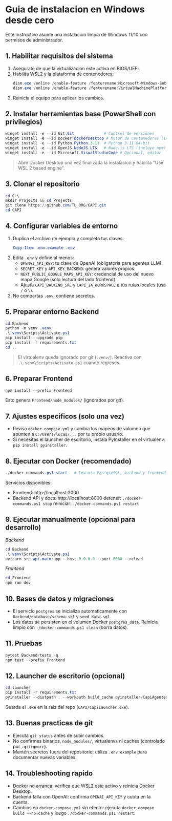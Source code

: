 # Guia de instalacion en Windows desde cero

Este instructivo asume una instalacion limpia de Windows 11/10 con permisos de administrador.

## 1. Habilitar requisitos del sistema
1. Asegurate de que la virtualizacion este activa en BIOS/UEFI.
2. Habilita WSL2 y la plataforma de contenedores:
   ```powershell
   dism.exe /online /enable-feature /featurename:Microsoft-Windows-Subsystem-Linux /all /norestart
   dism.exe /online /enable-feature /featurename:VirtualMachinePlatform /all /norestart
   ```
3. Reinicia el equipo para aplicar los cambios.

## 2. Instalar herramientas base (PowerShell con privilegios)
```powershell
winget install -e --id Git.Git             # Control de versiones
winget install -e --id Docker.DockerDesktop # Motor de contenedores (incluye WSL2 backend)
winget install -e --id Python.Python.3.11  # Python 3.11 64-bit
winget install -e --id OpenJS.NodeJS.LTS   # Node.js LTS (incluye npm)
winget install -e --id Microsoft.VisualStudioCode # Opcional, editor
```
> Abre Docker Desktop una vez finalizada la instalacion y habilita "Use WSL 2 based engine".

## 3. Clonar el repositorio
```powershell
cd C:\
mkdir Projects && cd Projects
git clone https://github.com/TU_ORG/CAPI.git
cd CAPI
```

## 4. Configurar variables de entorno
1. Duplica el archivo de ejemplo y completa tus claves:
   ```powershell
   Copy-Item .env.example .env
   ```
2. Edita `.env` y define al menos:
   - `OPENAI_API_KEY`: tu clave de OpenAI (obligatoria para agentes LLM).
   - `SECRET_KEY` y `API_KEY_BACKEND`: genera valores propios.
   - `NEXT_PUBLIC_GOOGLE_MAPS_API_KEY`: credencial de uso del nuevo mapa Google (solo lectura del lado frontend).
   - Ajusta `CAPI_BACKEND_SRC` y `CAPI_IA_WORKSPACE` a tus rutas locales (usa `/` o `\`).
3. No compartas `.env`; contiene secretos.

## 5. Preparar entorno Backend
```powershell
cd Backend
python -m venv .venv
.\.venv\Scripts\Activate.ps1
pip install --upgrade pip
pip install -r requirements.txt
cd ..
```
> El virtualenv queda ignorado por git (`.venv/`). Reactiva con `.\.venv\Scripts\Activate.ps1` cuando regreses.

## 6. Preparar Frontend
```powershell
npm install --prefix Frontend
```
Esto genera `Frontend/node_modules/` (ignorados por git).

## 7. Ajustes especificos (solo una vez)
- Revisa `docker-compose.yml` y cambia los mapeos de volumen que apunten a `C:/Users/lucas/...` por tu propio usuario.
- Si necesitas el launcher de escritorio, instala PyInstaller en el virtualenv: `pip install pyinstaller`.

## 8. Ejecutar con Docker (recomendado)
```powershell
./docker-commands.ps1 start   # Levanta PostgreSQL, backend y frontend
```
Servicios disponibles:
- Frontend: http://localhost:3000
- Backend API y docs: http://localhost:8000
detener: `./docker-commands.ps1 stop`
reiniciar: `./docker-commands.ps1 restart`

## 9. Ejecutar manualmente (opcional para desarrollo)
_Backend_
```powershell
cd Backend
.\.venv\Scripts\Activate.ps1
uvicorn src.api.main:app --host 0.0.0.0 --port 8000 --reload
```
_Frontend_
```powershell
cd Frontend
npm run dev
```

## 10. Bases de datos y migraciones
- El servicio `postgres` se inicializa automaticamente con `Backend/database/schema.sql` y `seed_data.sql`.
- Los datos se persisten en el volumen Docker `postgres_data`. Reinicia limpio con `./docker-commands.ps1 clean` (borra datos).

## 11. Pruebas
```powershell
pytest Backend/tests -q
npm test --prefix Frontend
```

## 12. Launcher de escritorio (opcional)
```powershell
cd launcher
pip install -r requirements.txt
pyinstaller --distpath . --workpath build_cache pyinstaller/CapiAgentes_Docker_Manager.spec --clean
```
Guarda el `.exe` en la raiz del repo (`CAPI/CapiLauncher.exe`).

## 13. Buenas practicas de git
- Ejecuta `git status` antes de subir cambios.
- No confirmes binarios, `node_modules/`, virtualenvs ni caches (controlado por `.gitignore`).
- Mantén secretos fuera del repositorio; utiliza `.env.example` para documentar nuevas variables.

## 14. Troubleshooting rapido
- Docker no arranca: verifica que WSL2 este activo y reinicia Docker Desktop.
- Backend falla con OpenAI: confirma `OPENAI_API_KEY` y cuota en la cuenta.
- Cambios en `docker-compose.yml` sin efecto: ejecuta `docker compose build --no-cache` y luego `./docker-commands.ps1 restart`.

